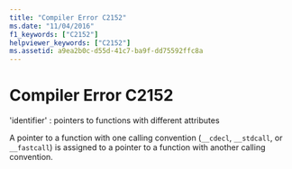 ```yaml
---
title: "Compiler Error C2152"
ms.date: "11/04/2016"
f1_keywords: ["C2152"]
helpviewer_keywords: ["C2152"]
ms.assetid: a9ea2b0c-d55d-41c7-ba9f-dd75592ffc8a
---
```

# Compiler Error C2152

'identifier' : pointers to functions with different attributes

A pointer to a function with one calling convention (`__cdecl`, `__stdcall`, or `__fastcall`) is assigned to a pointer to a function with another calling convention.